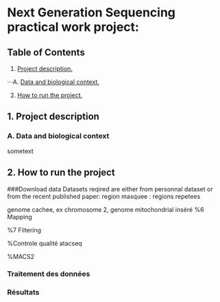 # Next Generation Sequencing practical work project: 
## Table of Contents 
1. [ Project description. ](#desc)

⋅⋅⋅A. [  Data and biological context. ](#biocontext)

2. [ How to run the project. ](#usage)


<a name="desc"></a>
## 1. Project description
<a name="biocontext"></a>
### A. Data and biological context
sometext

<a name="usage"></a>
## 2. How to run the project

###Download data
Datasets reqired are either from personnal dataset or from the recent published paper:
region masquee : regions repetees

genome cachee, ex chromosome 2, genome mitochondrial inséré
%6 Mapping

%7 Filtering

%Controle qualité atacseq

%MACS2






### Traitement des données

### Résultats
